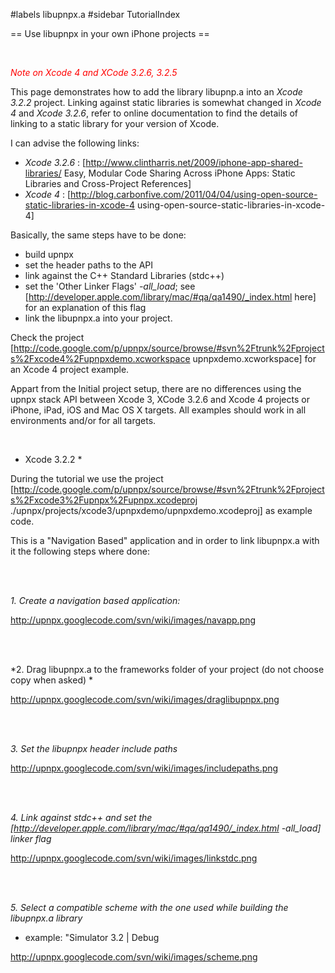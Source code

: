 #labels libupnpx.a
#sidebar TutorialIndex

== Use libupnpx in your own iPhone projects ==

<br>

<font color=red>*Note on Xcode 4 and XCode 3.2.6, 3.2.5*</font>

This page demonstrates how to add the library libupnp.a into an *Xcode 3.2.2* project. Linking against static libraries is somewhat changed in *Xcode 4* and *Xcode 3.2.6*, refer to online documentation to find the details of linking to a static library for your version of Xcode.

I can advise the following links:
 * _*Xcode 3.2.6*_ : [http://www.clintharris.net/2009/iphone-app-shared-libraries/ Easy, Modular Code Sharing Across iPhone Apps: Static Libraries and Cross-Project References]
 * _*Xcode 4*_ : [http://blog.carbonfive.com/2011/04/04/using-open-source-static-libraries-in-xcode-4 using-open-source-static-libraries-in-xcode-4] 



Basically, the same steps have to be done:
 * build upnpx
 * set the header paths to the API
 * link against the C++ Standard Libraries (stdc++) 
 * set the 'Other Linker Flags'  *-all_load*; see [http://developer.apple.com/library/mac/#qa/qa1490/_index.html here] for an explanation of this flag
 * link the libupnpx.a into your project. 

Check the project [http://code.google.com/p/upnpx/source/browse/#svn%2Ftrunk%2Fprojects%2Fxcode4%2Fupnpxdemo.xcworkspace upnpxdemo.xcworkspace] for an Xcode 4 project example.

Appart from the Initial project setup, there are no differences using the upnpx stack API between Xcode 3, XCode 3.2.6 and Xcode 4 projects or iPhone, iPad, iOS and Mac OS X targets. All examples should work in all environments and/or for all targets.

<br>


* Xcode 3.2.2 *

During the tutorial we use the project [http://code.google.com/p/upnpx/source/browse/#svn%2Ftrunk%2Fprojects%2Fxcode3%2Fupnpx%2Fupnpx.xcodeproj ./upnpx/projects/xcode3/upnpxdemo/upnpxdemo.xcodeproj] as example code.

This is a "Navigation Based" application and in order to link libupnpx.a with it the following steps where done:

<br><br>

*1. Create a navigation based application:*

http://upnpx.googlecode.com/svn/wiki/images/navapp.png

<br><br>

*2. Drag libupnpx.a to the frameworks folder of your project (do not choose copy when asked) *

http://upnpx.googlecode.com/svn/wiki/images/draglibupnpx.png

<br><br>

*3. Set the libupnpx header include paths*

http://upnpx.googlecode.com/svn/wiki/images/includepaths.png

<br><br>

*4. Link against stdc++ and set the [http://developer.apple.com/library/mac/#qa/qa1490/_index.html -all_load] linker flag*

http://upnpx.googlecode.com/svn/wiki/images/linkstdc.png

<br><br>

*5. Select a compatible scheme with the one used while building the libupnpx.a library*
   * example: "Simulator 3.2 | Debug

http://upnpx.googlecode.com/svn/wiki/images/scheme.png